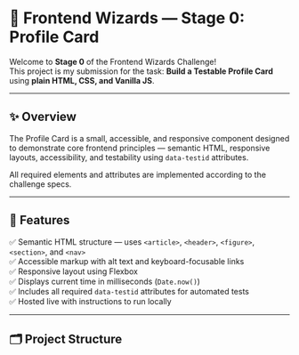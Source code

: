 # 🚀 Frontend Wizards — Stage 0: Profile Card

Welcome to **Stage 0** of the Frontend Wizards Challenge!  
This project is my submission for the task: **Build a Testable Profile Card** using **plain HTML, CSS, and Vanilla JS**.

---

## ✨ Overview

The Profile Card is a small, accessible, and responsive component designed to demonstrate core frontend principles — semantic HTML, responsive layouts, accessibility, and testability using `data-testid` attributes.

All required elements and attributes are implemented according to the challenge specs.

---

## 🧩 Features

✅ Semantic HTML structure — uses `<article>`, `<header>`, `<figure>`, `<section>`, and `<nav>`  
✅ Accessible markup with alt text and keyboard-focusable links  
✅ Responsive layout using Flexbox  
✅ Displays current time in milliseconds (`Date.now()`)  
✅ Includes all required `data-testid` attributes for automated tests  
✅ Hosted live with instructions to run locally

---

## 🗂️ Project Structure


